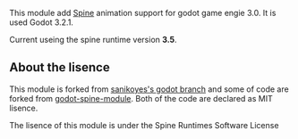 This module add [Spine](http://esotericsoftware.com/) animation support for godot game engie 3.0. It is used Godot 3.2.1.

Current useing the spine runtime version **3.5**.

## About the lisence

This module is forked from [sanikoyes's godot branch](https://github.com/sanikoyes/godot/tree/develop/modules/spine) and some of code are forked from [godot-spine-module](https://github.com/jjay/godot-spine-module). Both of the code are declared as MIT lisence.

The lisence of this module is under the Spine Runtimes Software License
